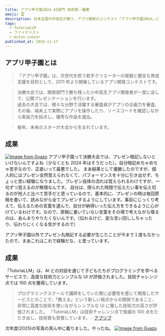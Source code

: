 ```yaml
---
title: アプリ甲子園2024 AI部門 技術賞・優勝
emoji: 🏆
description: 日本全国の中高生が競う、アプリ開発のコンテスト「アプリ甲子園2024」にて、TutoriaLLMプロジェクトがAI部門において本戦に進出し、技術賞と優勝・総務大臣賞を受賞しました。
tags:
  - TutoriaLLM
  - ファイナリスト
  - mitou-junior
published_at: 2024-11-17
---
```


## アプリ甲子園とは

> 「アプリ甲子園」は、次世代を担う若手クリエーターの発掘と健全な育成支援を目的として、2011 年より開催しているアプリ開発コンテストです。

> 決勝大会では、開発部門で勝ち残った小中高生アプリ開発者が一堂に会して、公開プレゼンテーションを行います。  
> 過去の大会では、様々な分野で活躍する審査員がアプリの企画力を審査、  
> その後、端末上で実際にアプリを操作したり、ソースコードを確認しながら実装力を採点し、優秀な作品を選出。

> 毎年、未来のスターが大会から生まれています。

## 成果

[![Image from Gyazo](https://i.gyazo.com/9f2c4e55ee297af5b2edd0275c0bd4b2.jpg)](https://gyazo.com/9f2c4e55ee297af5b2edd0275c0bd4b2)
アプリ甲子園って決勝大会では、プレゼン暗記しないといけないんですよね（少なくとも 2024 年はそうだった）。自分暗記めちゃめちゃ苦手なので、正直いって最悪でした。
まあ結果として優勝したのですが、個人的にはプレゼン全然覚えられなくて、パフォーマンスを十分に引き出せず、ちょっと苦い経験になりました。プレゼン自体の流れは覚えられるわけですが、一句ずつ覚えるのが無理なんです。
自分は、限られた時間で伝えたい事を伝え切るのが他人と比べて苦手だと思っているので、基本的に、プレゼンの時は毎回原稿を書いて、読みながら全てプレゼンするようにしています。事前にじっくり考えて、伝えるための言葉を選んで、自分が納得いった伝え方をできるように心がけているわけです。なので、原稿に書いていない言葉をその場で考えながら喋るのは、あんまりやりたくないんです。（伝わるけど、変な言い回ししちゃったり、伝わりにくくなる気がするので）

アプリ甲子園以外でプレゼン丸暗記する必要が生じたことが今まで１度もなかったので、まあこれはこれで経験だな、と思っています。

## 成果

「TutoriaLLM」は、AI との対話を通じて子どもたちがプログラミングを学べるサービスで、高度な技術力とシンプルな UI が評価されました。技術チャレンジ点では 100 点を獲得しています。

> プログラミングスクールで講師をしていた際に必要性を感じて開発したサービスとのことで、「教える」という新しい視点からの開発であること、非常に高度な技術を使いながらシンプルな UI に徹した技術力の高さが評価されました。
> 『TutoriaLLM』は技術チャレンジ点で脅威の 100 点をたたき出し、技術賞も受賞しています。 - [アプリブ](https://app-liv.jp/articles/153341/#:~:text=%E3%81%A8%E6%80%9D%E3%81%84%E3%81%BE%E3%81%99%E3%80%82-,AI%E9%96%8B%E7%99%BA%E9%83%A8%E9%96%80%E3%81%AE%E5%84%AA%E5%8B%9D%E3%81%AF%E3%80%81%E5%B0%8F%E4%B8%AD%E5%AD%A6%E7%94%9F%E3%81%AE%E3%81%9F%E3%82%81,%E3%82%82%E5%8F%97%E8%B3%9E%E3%81%97%E3%81%A6%E3%81%84%E3%81%BE%E3%81%99%E3%80%82&text=%E3%82%82%E3%81%A8%E3%82%82%E3%81%A8%E3%81%AF%E9%9B%A3%E3%81%97%E3%81%84UI%E3%81%A7,%E5%AE%9F%E8%A3%85%E3%81%A7%E3%81%8D%E3%82%8B%E3%82%88%E3%81%86%E9%A0%91%E5%BC%B5%E3%82%8A%E3%81%BE%E3%81%99%E3%80%82)

次年度(2025)の写真の真ん中に載りました。やったね。
[![Image from Gyazo](https://i.gyazo.com/95ad9b58e904d5af3ffb483590b2b75f.webp)](https://gyazo.com/95ad9b58e904d5af3ffb483590b2b75f)
